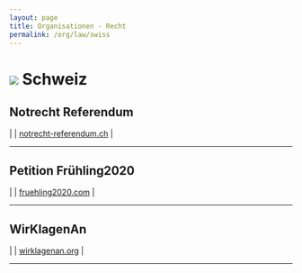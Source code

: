 ```yaml
---
layout: page
title: Organisationen - Recht
permalink: /org/law/swiss
---
```


# <img src="{{site.baseurl}}/assets/img/flaggen/ch.png"> Schweiz  

## Notrecht Referendum

| <i class="fas fa-globe"></i> | [notrecht-referendum.ch](https://notrecht-referendum.ch/Home) |

---
## Petition Frühling2020

| <i class="fas fa-globe"></i> | [fruehling2020.com](https://fruehling2020.com/) |

---

## WirKlagenAn

| <i class="fas fa-globe"></i> | [wirklagenan.org](https://wirklagenan.org/) |

---

